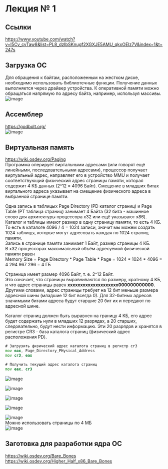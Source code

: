 # Лекция № 1
## Ссылки
https://www.youtube.com/watch?v=I5Cv_cvTaw8&list=PL8_dzIbSKnugf2XGXJE5AMU_qkxOEIz7V&index=1&t=247s  

## Загрузка ОС
Для обращения к байтам, расположенным на жестком диске, необходимо использовать библиотечные функции. Получение данных выполняется через драйвер устройства. К оперативной памяти можно обращаться напрямую по адресу байта, например, используя массивы.
![image](https://github.com/alzoi/st_os/assets/20499566/1f2fca4b-017b-49e3-964d-0a7240172714)

## Ассемблер
https://godbolt.org/  
![image](https://github.com/alzoi/st_os/assets/20499566/20273a60-b6dc-4c7f-9d49-1d61f309490e)

## Виртуальная память
https://wiki.osdev.org/Paging  
Программа оперирует виртальными адресами (или говорят ещё линейными, последовательными адресами), процессор получает виртуальный адрес, направляет его в устройство MMU и получает соответствующий физический адрес страницы памяти, которая содержит 4 КБ данных (2^12 = 4096 Байт).
Смещение в младших битах виртального адреса указывает на смещение физического адреса в выбранной странице памяти.  

Одна запись в таблицых Page Directory (PD каталог страниц) и Page Table (PT таблица страниц) занимает 4 Байта (32 бита - машинное слово для архитектуры процессора x32 или ещё указывают x86). Каталог и таблицы имеют размер в одну страницу памяти, то есть 4 КБ.  
То есть в каталоге 4096 / 4 = 1024 записи, значит мы можем создать 1024 таблицы, которые могут адресовать каждая по 1024 страниц памяти.  
Запись в странице памяти занимает 1 Байт, размер страницы 4 КБ.    
В x32 процессорах максимальный объём адресуемой физической памяти равен  
Memory Size = Page Directory * Page Table * Page = 1024 * 1024 * 4096 = 4 294 967 296 = 4 ГБ
  
Страница имеет размер 4096 Байт, т. е. 2^12 Байт.  
Это означает, что страницы выравниваются по размеру, кратному 4 КБ, и что адрес страницы равен **xxxxxxxxxxxxxxxxxxxx000000000000**. Другими словами, адрес страницы требует на 12 бит меньше размера адресной шины (младшие 12 бит всегда 0). Для 32-битных адресов значимыми битами адреса будут старшие 20 бит их и передают по адресной шине.  
  
Каталог страниц должен быть выравнен на границу 4 КБ, его адрес будет содержать нули в младших 12 разрядах, а 20 старших, следовательно, будут нести информацию. Эти 20 разрядов и хранятся в регистре CR3 - база каталога страниц (физический адрес расположения PD).
```asm
# Загрузить физический адрес каталога страниц в регистр cr3
mov	eax, Page_Directory_PHysical_Address
mov	cr3, eax

# Получить текущий адрес каталога страниц
mov eax, cr3
```
![image](https://github.com/alzoi/st_os/assets/20499566/e680da1f-1414-4627-bb67-f69140f215ea)

![image](https://github.com/alzoi/st_os/assets/20499566/04e843e9-263a-4fad-bc64-22c1b7c8e906)

![image](https://github.com/alzoi/st_os/assets/20499566/b5adb4d6-e057-48ce-bb98-71772053839f)

![image](https://github.com/alzoi/st_os/assets/20499566/beb83e43-adc8-474e-85c5-2c9cef96bbfc)


![image](https://github.com/alzoi/st_os/assets/20499566/8ee54cca-d845-4513-be6a-1f2d494cfe82)  
Можно использовать страницы по 4 МБ  
![image](https://github.com/alzoi/st_os/assets/20499566/fc0af7dc-ca30-48bf-83bf-8d08ca8d9a65)

## Заготовка для разработки ядра ОС
https://wiki.osdev.org/Bare_Bones  
https://wiki.osdev.org/Higher_Half_x86_Bare_Bones
